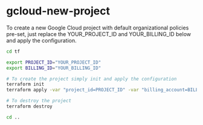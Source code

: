# gcloud-new-project

To create a new Google Cloud project with default organizational policies pre-set, just replace the YOUR_PROJECT_ID and YOUR_BILLING_ID below and apply the configuration.

```bash
cd tf

export PROJECT_ID="YOUR_PROJECT_ID"
export BILLING_ID="YOUR_BILLING_ID"

# To create the project simply init and apply the configuration
terraform init
terraform apply -var "project_id=PROJECT_ID" -var "billing_account=BILLING_ID" -var "project_create=true"

# To destroy the project
terraform destroy

cd ..
```

